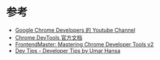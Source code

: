 # 参考

- [Google Chrome Developers 的 Youtube Channel](https://www.youtube.com/user/ChromeDevelopers)
- [Chrome DevTools 官方文档](https://developers.google.com/web/tools/chrome-devtools/)
- [FrontendMaster: Mastering Chrome Developer Tools v2](https://frontendmasters.com/courses/chrome-dev-tools-v2/)
- [Dev Tips - Developer Tips by Umar Hansa](https://umaar.com/dev-tips/)